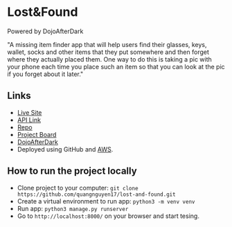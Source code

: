 
# Lost&Found
Powered by DojoAfterDark

"A missing item finder app that will help users find their glasses, keys, wallet, socks and other items that they put somewhere and then forget where they actually placed them. One way to do this is taking a pic with your phone each time you place such an item so that you can look at the pic if you forget about it later."

## Links

- [Live Site](lost.dojoafterdark.com)
- [API Link](https://dog.ceo/dog-api/)
- [Repo](https://github.com/quangnguyen17/lost-and-found)
- [Project Board](https://github.com/users/quangnguyen17/projects/1)
- [DojoAfterDark](dojoafterdark.com)
- Deployed using GitHub and [AWS](https://aws.amazon.com/).

## How to run the project locally

- Clone project to your computer: `git clone https://github.com/quangnguyen17/lost-and-found.git`
- Create a virtual environment to run app: `python3 -m venv venv`
- Run app: `python3 manage.py runserver` 
- Go to `http://localhost:8000/` on your browser and start tesing.

